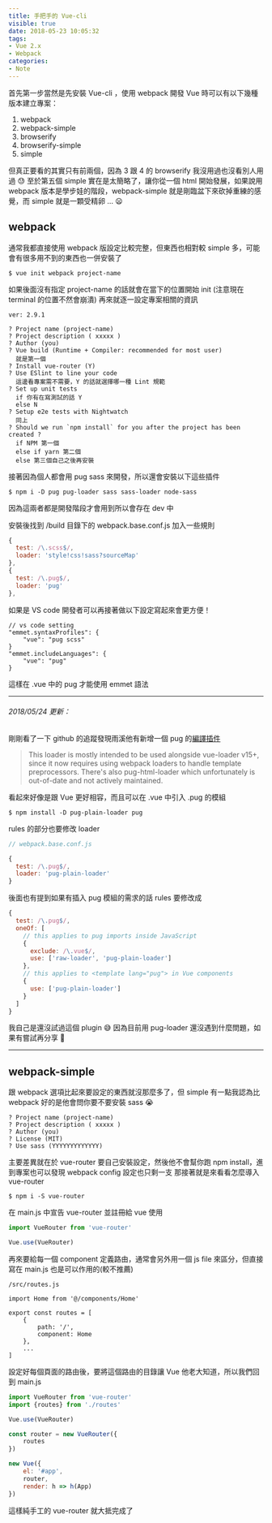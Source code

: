 ```yaml
---
title: 手把手的 Vue-cli
visible: true
date: 2018-05-23 10:05:32
tags: 
- Vue 2.x
- Webpack
categories: 
- Note
---
```


首先第一步當然是先安裝 Vue-cli ，使用 webpack 開發 Vue 時可以有以下幾種版本建立專案：

1. webpack
2. webpack-simple
3. browserify
4. browserify-simple
5. simple

但真正要看的其實只有前兩個，因為 3 跟 4 的 browserify 我沒用過也沒看別人用過 😓
至於第五個 simple 實在是太簡略了，讓你從一個 html 開始發展，如果說用 webpack 版本是學步娃的階段，webpack-simple 就是剛臨盆下來砍掉重練的感覺，而 simple 就是一顆受精卵 ... 😦

<!--more-->

## webpack

通常我都直接使用 webpack 版設定比較完整，但東西也相對較 simple 多，可能會有很多用不到的東西也一併安裝了

```shell
$ vue init webpack project-name
```

如果後面沒有指定 project-name 的話就會在當下的位置開始 init (注意現在 terminal 的位置不然會崩潰)
再來就逐一設定專案相關的資訊

```shell
ver: 2.9.1

? Project name (project-name)
? Project description ( xxxxx )
? Author (you)
? Vue build (Runtime + Compiler: recommended for most user)
  就是第一個
? Install vue-router (Y)
? Use ESlint to line your code
  這邊看專案需不需要，Y 的話就選擇哪一種 Lint 規範
? Set up unit tests 
  if 你有在寫測試的話 Y 
  else N
? Setup e2e tests with Nightwatch
  同上
? Should we run `npm install` for you after the project has been created ?
  if NPM 第一個 
  else if yarn 第二個
  else 第三個自己之後再安裝
```

接著因為個人都會用 pug sass 來開發，所以還會安裝以下這些插件

```shell
$ npm i -D pug pug-loader sass sass-loader node-sass
```

因為這兩者都是開發階段才會用到所以會存在 dev 中

安裝後找到 /build 目錄下的 webpack.base.conf.js 加入一些規則

```javascript
{
  test: /\.scss$/,
  loader: 'style!css!sass?sourceMap'
},
{
  test: /\.pug$/,
  loader: 'pug'
},
```

如果是 VS code 開發者可以再接著做以下設定寫起來會更方便！

```shell
// vs code setting
"emmet.syntaxProfiles": {
    "vue": "pug scss"
}
"emmet.includeLanguages": {
    "vue": "pug"
}
```

這樣在 .vue 中的 pug 才能使用 emmet 語法

***
###### 2018/05/24 更新：

剛剛看了一下 github 的追蹤發現雨溪他有新增一個 pug 的[編譯插件](https://github.com/yyx990803/pug-plain-loader)

> This loader is mostly intended to be used alongside vue-loader v15+, since it now requires using webpack loaders to handle template preprocessors. There's also pug-html-loader which unfortunately is out-of-date and not actively maintained.

看起來好像是跟 Vue 更好相容，而且可以在 .vue 中引入 .pug 的模組

```shell
$ npm install -D pug-plain-loader pug
```

rules 的部分也要修改 loader

```javascript
// webpack.base.conf.js

{
  test: /\.pug$/,
  loader: 'pug-plain-loader'
}
```

後面也有提到如果有插入 pug 模組的需求的話 rules 要修改成

```javascript
{
  test: /\.pug$/,
  oneOf: [
    // this applies to pug imports inside JavaScript
    {
      exclude: /\.vue$/,
      use: ['raw-loader', 'pug-plain-loader']
    },
    // this applies to <template lang="pug"> in Vue components
    {
      use: ['pug-plain-loader']
    }
  ]
}
```

我自己是還沒試過這個 plugin 😅 因為目前用 pug-loader 還沒遇到什麼問題，如果有嘗試再分享 👋

***

## webpack-simple

跟 webpack 選項比起來要設定的東西就沒那麼多了，但 simple 有一點我認為比 webpack 好的是他會問你要不要安裝 sass 😭

```shell
? Project name (project-name)
? Project description ( xxxxx )
? Author (you)
? License (MIT)
? Use sass (YYYYYYYYYYYYY)
```

主要差異就在於 vue-router 要自己安裝設定，然後他不會幫你跑 npm install，進到專案也可以發現 webpack config 設定也只剩一支
那接著就是來看看怎麼導入 vue-router

```shell
$ npm i -S vue-router
```

在 main.js 中宣告 vue-router 並註冊給 vue 使用
```javascript
import VueRouter from 'vue-router'

Vue.use(VueRouter)
```

再來要給每一個 component 定義路由，通常會另外用一個 js file 來區分，但直接寫在 main.js 也是可以作用的(較不推薦)

```shell
/src/routes.js

import Home from '@/components/Home'

export const routes = [
	{
		path: '/',
		component: Home
	},
	...
]
```

設定好每個頁面的路由後，要將這個路由的目錄讓 Vue 他老大知道，所以我們回到 main.js

```javascript
import VueRouter from 'vue-router'
import {routes} from './routes'

Vue.use(VueRouter)

const router = new VueRouter({
	routes
})

new Vue({
	el: '#app',
	router,
	render: h => h(App)
})
```

這樣純手工的 vue-router 就大抵完成了